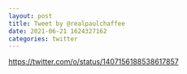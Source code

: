 ```yaml
--- 
layout: post 
title: Tweet by @realpaulchaffee 
date: 2021-06-21 1624327162 
categories: twitter 
--- 
```

https://twitter.com/o/status/1407156188538617857